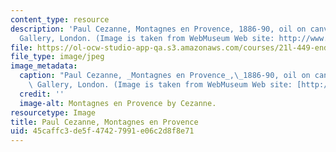 ```yaml
---
content_type: resource
description: 'Paul Cezanne, Montagnes en Provence, 1886-90, oil on canvas, National
  Gallery, London. (Image is taken from WebMuseum Web site: http://www.ibiblio.org/wm/.)'
file: https://ol-ocw-studio-app-qa.s3.amazonaws.com/courses/21l-449-end-of-nature-spring-2002/45caffc3de5f47427991e06c2d8f8e71_21l-449s02.jpg
file_type: image/jpeg
image_metadata:
  caption: "Paul Cezanne, _Montagnes en Provence_,\_1886-90, oil on canvas, National\
    \ Gallery, London. (Image is taken from WebMuseum Web site: [http://www.ibiblio.org/wm/](http://www.ibiblio.org/wm/).)"
  credit: ''
  image-alt: Montagnes en Provence by Cezanne.
resourcetype: Image
title: Paul Cezanne, Montagnes en Provence
uid: 45caffc3-de5f-4742-7991-e06c2d8f8e71
---
```

